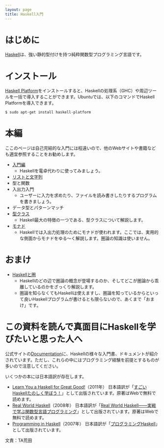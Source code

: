 ```yaml
---
layout: page
title: Haskell入門
---
```


# はじめに

[Haskell](https://www.haskell.org/)は、強い静的型付けを持つ純粋関数型プログラミング言語です。

# インストール

[Haskell Platform](https://www.haskell.org/platform/)をインストールすると、Haskellの処理系（GHC）や周辺ツールを一括で導入することができます。Ubuntuでは、以下のコマンドでHaskell Platformを導入できます。
```sh
$ sudo apt-get install haskell-platform
```

# 本編

ここのページは自己完結的な入門には程遠いので、他のWebサイトや書籍なども適宜参照することをお勧めします。

- [入門編](intro.html)
  - Haskellを電卓代わりに使ってみましょう。
- [リストと文字列](list.html)
- 型と関数
- 入出力入門
  - ユーザーに入力を求めたり、ファイルを読み書きしたりするプログラムを書きましょう。
- データ型とパターンマッチ
- [型クラス](type-classes.html)
  - Haskell最大の特徴の一つである、型クラスについて解説します。
- [モナド](monad.html)
  - Haskellでは入出力処理のためにモナドが使われます。ここでは、実用的な側面からモナドをゆる〜く解説します。圏論の知識は使いません。

# おまけ

- [Haskellと圏](category.html)
  - Haskellのどの辺で圏論の概念が登場するのか、そしてどこが圏論から乖離しているのかをざっくり解説します。
  - 圏論を知らなくてもHaskellは使えますし、圏論を知っているからといって良いHaskellプログラムが書けるとも限らないので、あくまで「おまけ」です。

# この資料を読んで真面目にHaskellを学びたいと思った人へ

公式サイトの[Documentation](https://www.haskell.org/documentation)に、Haskellの様々な入門書、ドキュメントが紹介されています。ただし、これらの中にはプログラミング経験を前提とするものが多いので注意してください。

いくつかの本には日本語訳が存在します。

- [Learn You a Haskell for Great Good!](http://learnyouahaskell.com/)（2011年） 日本語訳が「[すごいHaskellたのしく学ぼう！](http://www.amazon.co.jp/%E3%81%99%E3%81%94%E3%81%84Haskell%E3%81%9F%E3%81%AE%E3%81%97%E3%81%8F%E5%AD%A6%E3%81%BC%E3%81%86-Miran-Lipova%C4%8Da/dp/4274068854)」として出版されています。原著はWebで無料で読めます。
- [Real World Haskell](http://book.realworldhaskell.org/)（2008年） 日本語訳が「[Real World Haskell——実戦で学ぶ関数型言語プログラミング](http://www.amazon.co.jp/Real-World-Haskell%E2%80%95%E5%AE%9F%E6%88%A6%E3%81%A7%E5%AD%A6%E3%81%B6%E9%96%A2%E6%95%B0%E5%9E%8B%E8%A8%80%E8%AA%9E%E3%83%97%E3%83%AD%E3%82%B0%E3%83%A9%E3%83%9F%E3%83%B3%E3%82%B0-Bryan-OSullivan/dp/4873114233)」として出版されています。原著はWebで無料で読めます。
- [Programming in Haskell](http://www.cs.nott.ac.uk/~gmh/book.html)（2007年） 日本語訳が「[プログラミングHaskell](http://www.amazon.co.jp/%E3%83%97%E3%83%AD%E3%82%B0%E3%83%A9%E3%83%9F%E3%83%B3%E3%82%B0Haskell-Graham-Hutton/dp/4274067815)」として出版されています。

文責：TA荒田

